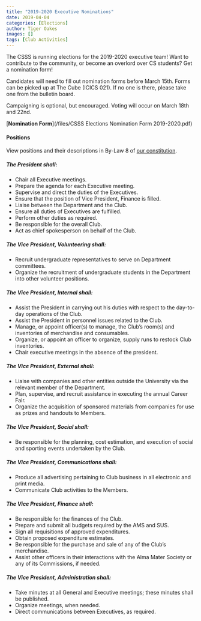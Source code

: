 ```yaml
---
title: "2019-2020 Executive Nominations"
date: 2019-04-04
categories: [Elections]
author: Tiger Oakes
images: []
tags: [Club Activities]
---
```


The CSSS is running elections for the 2019-2020 executive team! Want to contribute to the community, or become an overlord over CS students? Get a nomination form!

Candidates will need to fill out nomination forms before March 15th. Forms can be picked up at The Cube (ICICS 021). If no one is there, please take one from the bulletin board.

Campaigning is optional, but encouraged. Voting will occur on March 18th and 22nd.

[**Nomination Form**](/files/CSSS Elections Nomination Form 2019-2020.pdf)  

#### Positions

View positions and their descriptions in By-Law 8 of [our constitution](/about/constitution).

##### The President shall:
- Chair all Executive meetings.
- Prepare the agenda for each Executive meeting.
- Supervise and direct the duties of the Executives.
- Ensure that the position of Vice President, Finance is filled.
- Liaise between the Department and the Club.
- Ensure all duties of Executives are fulfilled.
- Perform other duties as required.
- Be responsible for the overall Club.
- Act as chief spokesperson on behalf of the Club.

##### The Vice President, Volunteering shall:
- Recruit undergraduate representatives to serve on Department committees.
- Organize the recruitment of undergraduate students in the Department into other volunteer positions.

##### The Vice President, Internal shall:
- Assist the President in carrying out his duties with respect to the day-to-day operations of the Club.
- Assist the President in personnel issues related to the Club.
- Manage, or appoint officer(s) to manage, the Club’s room(s) and inventories of merchandise and consumables.
- Organize, or appoint an officer to organize, supply runs to restock Club inventories.
- Chair executive meetings in the absence of the president.

##### The Vice President, External shall:
- Liaise with companies and other entities outside the University via the relevant member of the Department.
- Plan, supervise, and recruit assistance in executing the annual Career Fair.
- Organize the acquisition of sponsored materials from companies for use as prizes and handouts to Members.

##### The Vice President, Social shall:
- Be responsible for the planning, cost estimation, and execution of social and sporting events undertaken by the Club.

##### The Vice President, Communications shall:
- Produce all advertising pertaining to Club business in all electronic and print media.
- Communicate Club activities to the Members.

##### The Vice President, Finance shall:
- Be responsible for the finances of the Club.
- Prepare and submit all budgets required by the AMS and SUS.
- Sign all requisitions of approved expenditures.
- Obtain proposed expenditure estimates.
- Be responsible for the purchase and sale of any of the Club’s merchandise.
- Assist other officers in their interactions with the Alma Mater Society or any of its Commissions, if needed.

##### The Vice President, Administration shall:
- Take minutes at all General and Executive meetings; these minutes shall be published.
- Organize meetings, when needed.
- Direct communications between Executives, as required.
